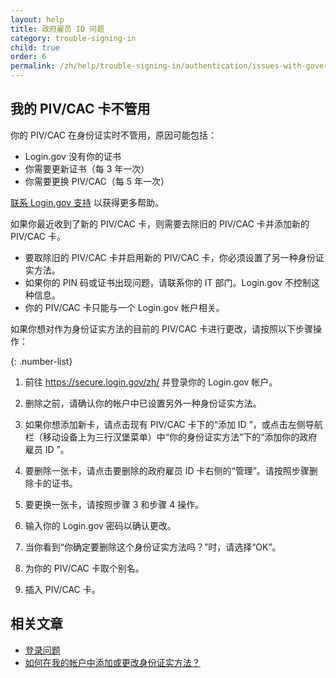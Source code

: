 ```yaml
---
layout: help
title: 政府雇员 ID 问题
category: trouble-signing-in
child: true
order: 6
permalink: /zh/help/trouble-signing-in/authentication/issues-with-government-employee-id-piv-cac/
---
```


## 我的 PIV/CAC 卡不管用

你的 PIV/CAC 在身份证实时不管用，原因可能包括：

* Login.gov 没有你的证书
* 你需要更新证书（每 3 年一次）
* 你需要更换 PIV/CAC（每 5 年一次）

[联系 Login.gov 支持](/zh/contact/) 以获得更多帮助。

如果你最近收到了新的 PIV/CAC 卡，则需要去除旧的 PIV/CAC 卡并添加新的 PIV/CAC 卡。

* 要取除旧的 PIV/CAC 卡并启用新的 PIV/CAC 卡，你必须设置了另一种身份证实方法。
* 如果你的 PIN 码或证书出现问题，请联系你的 IT 部门。Login.gov 不控制这种信息。
* 你的 PIV/CAC 卡只能与一个 Login.gov 帐户相关。

如果你想对作为身份证实方法的目前的 PIV/CAC 卡进行更改，请按照以下步骤操作：

{: .number-list}

1. 前往 <https://secure.login.gov/zh/> 并登录你的 Login.gov 帐户。

1. 删除之前，请确认你的帐户中已设置另外一种身份证实方法。

1. 如果你想添加新卡，请点击现有 PIV/CAC 卡下的“添加 ID ”，或点击左侧导航栏（移动设备上为三行汉堡菜单）中“你的身份证实方法”下的“添加你的政府雇员 ID ”。

1. 要删除一张卡，请点击要删除的政府雇员 ID 卡右侧的“管理”。请按照步骤删除卡的证书。

1. 要更换一张卡，请按照步骤 3 和步骤 4 操作。

1. 输入你的 Login.gov 密码以确认更改。

1. 当你看到“你确定要删除这个身份证实方法吗？”时，请选择“OK”。

1. 为你的 PIV/CAC 卡取个别名。

1. 插入 PIV/CAC 卡。


## 相关文章

* [登录问题](/zh/help/trouble-signing-in/overview/)
* [如何在我的帐户中添加或更改身份证实方法？](/zh/help/manage-your-account/add-or-change-your-authentication-method/)
